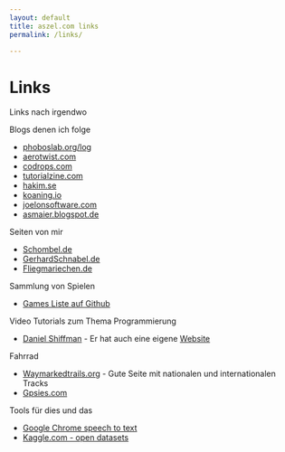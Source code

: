 ```yaml
---
layout: default
title: aszel.com links
permalink: /links/

---
```


<h1 class="post-title">Links</h1>

<p class="post-title-sub">Links nach irgendwo</p>

<div class="links-list">
Blogs denen ich folge
<ul>
<li><a href="http://phoboslab.org/" target="_blank">phoboslab.org/log</a></li>
<li><a href="https://aerotwist.com" target="_blank">aerotwist.com</a></li>
<li><a href="http://tympanus.net/codrops/" target="_blank">codrops.com</a></li>
<li><a href="http://tutorialzine.com/" target="_blank">tutorialzine.com</a></li>
<li><a href="http://hakim.se/" target="_blank">hakim.se</a></li>
<li><a href="http://koaning.io/" target="_blank">koaning.io</a></li>
<li><a href="http://www.joelonsoftware.com/" target="_blank">joelonsoftware.com</a></li>
<li><a href="http://asmaier.blogspot.de/" target="_blank">asmaier.blogspot.de</a></li>
</ul>
</div>

<div class="links-list">
Seiten von mir
<ul>
<li><a href="http://schombel.de" target="_blank">Schombel.de</a></li>
<li><a href="http://gerhardschnabel.de" target="_blank">GerhardSchnabel.de</a></li>
<li><a href="http://fliegmariechen.de" target="_blank">Fliegmariechen.de</a></li>
</ul>
</div>

<div class="links-list">
Sammlung von Spielen
<ul>
<li><a href="https://github.com/leereilly/games" target="_blank">Games Liste auf Github</a></li>
</ul>
</div>

<div class="links-list">
Video Tutorials zum Thema Programmierung
<ul>
<li><a href="https://www.youtube.com/user/shiffman/" target="_blank">Daniel Shiffman</a> - Er hat auch eine eigene <a href="http://www.shiffman.net" target="_blank">Website</a></li>
</ul>
</div>

<div class="links-list">
Fahrrad
<ul>
<li><a href="http://waymarkedtrails.org/" target="_blank">Waymarkedtrails.org</a> - Gute Seite mit nationalen und internationalen Tracks</li>
<li><a href="http://www.gpsies.com/" target="_blank">Gpsies.com</a></li>
</ul>
</div>

<div class="links-list">
Tools für dies und das
<ul>
<li><a href="https://www.google.com/intl/en/chrome/demos/speech.html" target="_blank">Google Chrome speech to text</a></li>
<li><a href="https://www.kaggle.com/" target="_blank">Kaggle.com - open datasets</a></li>
</ul>
</div>
